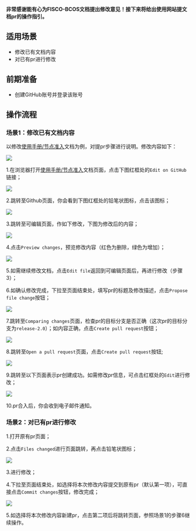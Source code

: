 **非常感谢能有心为FISCO-BCOS文档提出修改意见！接下来将给出使用网站提文档pr的操作指引。**

## 适用场景

- 修改已有文档内容
- 对已有pr进行修改

## 前期准备

- 创建GitHub账号并登录该账号

## 操作流程

### 场景1：修改已有文档内容

以修改[使用手册/节点准入](https://fisco-bcos-documentation.readthedocs.io/zh_CN/release-2.0/docs/manual/node_management.html)文档为例，对提pr步骤进行说明。修改内容如下：

![](images/pr/example.png)

1.在浏览器打开[使用手册/节点准入](https://fisco-bcos-documentation.readthedocs.io/zh_CN/release-2.0/docs/manual/node_management.html)文档页面，点击下图红框处的`Edit on GitHub`链接；

![](images/pr/edit_on_github.png)

2.跳转至Github页面，你会看到下图红框处的铅笔状图标，点击该图标；

![](images/pr/edit_on_file.png)

3.跳转至可编辑页面，作如下修改，下图为修改后的内容；

![](images/pr/modify_example.png)

4.点击`Preview changes`，预览修改内容（红色为删除，绿色为增加）；

![](images/pr/preview_change.png)

5.如需继续修改文档，点击`Edit file`返回到可编辑页面后，再进行修改（步骤3）；

6.如确认修改完成，下拉至页面结束处，填写pr的标题及修改描述，点击`Propose file change`按钮；

![](images/pr/propose_file_change.png)

7.跳转至`Comparing changes`页面，检查pr的目标分支是否正确（这次pr的目标分支为`release-2.0`）；如内容正确，点击`Create pull request`按钮；

![](images/pr/compare.png)

8.跳转至`Open a pull request`页面，点击`Create pull request`按钮;

![](images/pr/create_pull.png)

9.跳转至以下页面表示pr创建成功。如需修改pr信息，可点击红框处的`Edit`进行修改；

![](images/pr/success.png)

10.pr合入后，你会收到电子邮件通知。

### 场景2：对已有pr进行修改

1.打开原有pr页面；

2.点击`Files changed`进行页面跳转，再点击铅笔状图标；

![](images/pr/edit_on_pr.png)

3.进行修改；

4.下拉至页面结束处，如选择将本次修改内容提交到原有pr（默认第一项），可直接点击`Commit changes`按钮，修改完成；

![](images/pr/commit_change.png)

5.如选择将本次修改内容新建pr，点击第二项后将跳转页面，参照场景1的步骤6继续操作。
